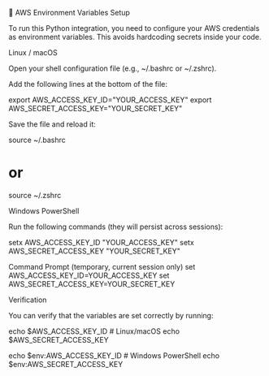 🔧 AWS Environment Variables Setup

To run this Python integration, you need to configure your AWS credentials as environment variables. This avoids hardcoding secrets inside your code.

Linux / macOS

Open your shell configuration file (e.g., ~/.bashrc or ~/.zshrc).

Add the following lines at the bottom of the file:

export AWS_ACCESS_KEY_ID="YOUR_ACCESS_KEY"
export AWS_SECRET_ACCESS_KEY="YOUR_SECRET_KEY"

Save the file and reload it:

source ~/.bashrc
# or
source ~/.zshrc

Windows
PowerShell

Run the following commands (they will persist across sessions):

setx AWS_ACCESS_KEY_ID "YOUR_ACCESS_KEY"
setx AWS_SECRET_ACCESS_KEY "YOUR_SECRET_KEY"

Command Prompt (temporary, current session only)
set AWS_ACCESS_KEY_ID=YOUR_ACCESS_KEY
set AWS_SECRET_ACCESS_KEY=YOUR_SECRET_KEY

Verification

You can verify that the variables are set correctly by running:

echo $AWS_ACCESS_KEY_ID        # Linux/macOS
echo $AWS_SECRET_ACCESS_KEY

echo $env:AWS_ACCESS_KEY_ID    # Windows PowerShell
echo $env:AWS_SECRET_ACCESS_KEY
